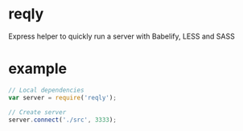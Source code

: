 # reqly
Express helper to quickly run a server with Babelify, LESS and SASS

# example
```javascript
// Local dependencies
var server = require('reqly');

// Create server
server.connect('./src', 3333);
```
